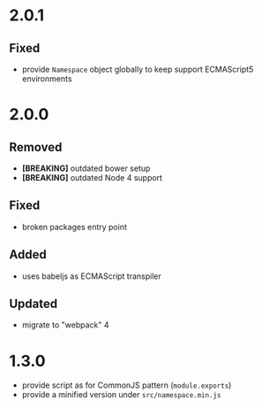 # 2.0.1
## Fixed
* provide `Namespace` object globally to keep support ECMAScript5 environments

# 2.0.0
## Removed
* **[BREAKING]** outdated bower setup
* **[BREAKING]** outdated Node 4 support

## Fixed
* broken packages entry point

## Added
* uses babeljs as ECMAScript transpiler

## Updated
* migrate to "webpack" 4

# 1.3.0
* provide script as for CommonJS pattern (`module.exports`)
* provide a minified version under `src/namespace.min.js`
